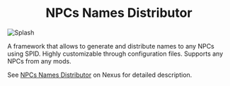 <h1 align="center">
NPCs Names Distributor

</h1>

![Splash](https://github.com/adya/NPCs-Names-Distributor/blob/main/images/Splash.png)

A framework that allows to generate and distribute names to any NPCs using SPID. Highly customizable through configuration files. Supports any NPCs from any mods.

See [NPCs Names Distributor](https://www.nexusmods.com/skyrimspecialedition/mods/73081) on Nexus for detailed description.
